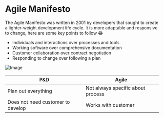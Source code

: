 # Agile Manifesto

The Agile Manifesto was written in 2001 by developers that sought to create a lighter-weight development life cycle. It is 
more adaptable and responsive to change, here are some key points to follow 😂

- Individuals and interactions over processes and tools
- Working software over comprehensive documentation
- Customer collaboration over contract negotiation
- Responding to change over following a plan

![Image](https://apollo-media.codio.com/media/1/ba05f61f2b219d0e45d28f02b2281c77-1528aed9bce07ef1.jpeg)

| P&D | Agile |
| --- | ----------- |
| Plan out everything | Not always specific about process |
| Does not need customer to develop | Works with customer |